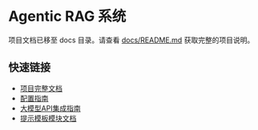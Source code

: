# Agentic RAG 系统

项目文档已移至 docs 目录。请查看 [docs/README.md](docs/README.md) 获取完整的项目说明。

## 快速链接
- [项目完整文档](docs/README.md)
- [配置指南](docs/CONFIGURATION_GUIDE.md)
- [大模型API集成指南](docs/LLM_API_INTEGRATION_GUIDE.md)
- [提示模板模块文档](docs/PROMPT_MODULE_DOCUMENTATION.md)